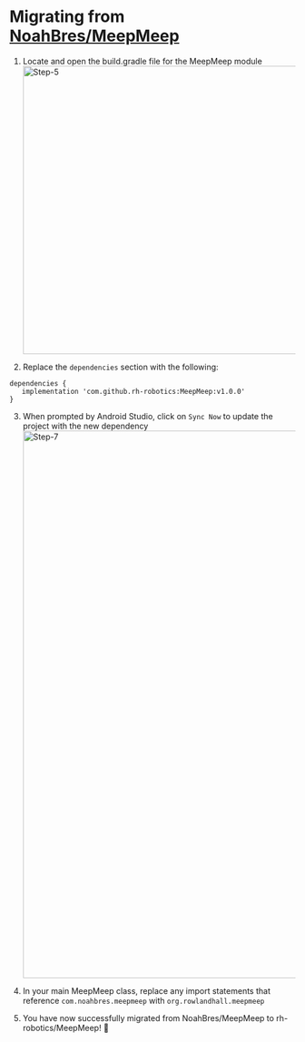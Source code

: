 # Migrating from [NoahBres/MeepMeep](https://github.com/NoahBres/MeepMeep)
1. Locate and open the build.gradle file for the MeepMeep module
   <img width="508" alt="Step-5" src="https://github.com/user-attachments/assets/4857d3f0-1e5b-4bc5-bec8-158cb2b49ecf">

2. Replace the `dependencies` section with the following:

```
dependencies {
   implementation 'com.github.rh-robotics:MeepMeep:v1.0.0'
}
```

3. When prompted by Android Studio, click on `Sync Now` to update the project with the new dependency
   <img width="965" alt="Step-7" src="https://github.com/user-attachments/assets/9453647d-1f33-44f3-9072-a329ddded062">

4. In your main MeepMeep class, replace any import statements that reference `com.noahbres.meepmeep` with `org.rowlandhall.meepmeep`

5. You have now successfully migrated from NoahBres/MeepMeep to rh-robotics/MeepMeep! 🎉